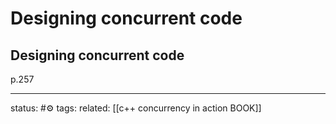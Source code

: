# Designing concurrent code
## Designing concurrent code

p.257

--- 
status: #⚙️ 
tags:
related: [[c++ concurrency in action BOOK]]